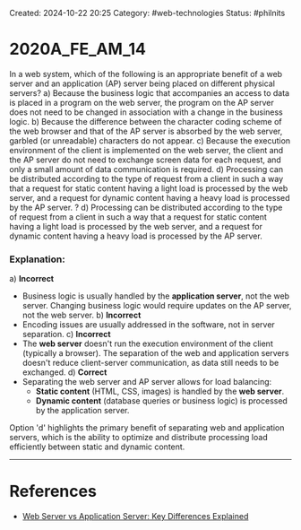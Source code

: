 Created: 2024-10-22 20:25
Category: #web-technologies 
Status: #philnits



# 2020A_FE_AM_14

In a web system, which of the following is an appropriate benefit of a web server and an application (AP) server being placed on different physical servers?
a) Because the business logic that accompanies an access to data is placed in a program on the web server, the program on the AP server does not need to be changed in association with a change in the business logic.
b) Because the difference between the character coding scheme of the web browser and that of the AP server is absorbed by the web server, garbled (or unreadable) characters do not appear.
c) Because the execution environment of the client is implemented on the web server, the client and the AP server do not need to exchange screen data for each request, and only a small amount of data communication is required.
d) Processing can be distributed according to the type of request from a client in such a way that a request for static content having a light load is processed by the web server, and a request for dynamic content having a heavy load is processed by the AP server.
? 
d) Processing can be distributed according to the type of request from a client in such a way that a request for static content having a light load is processed by the web server, and a request for dynamic content having a heavy load is processed by the AP server.
### Explanation:

a) **Incorrect**
- Business logic is usually handled by the **application server**, not the web server. Changing business logic would require updates on the AP server, not the web server.
b) **Incorrect**
- Encoding issues are usually addressed in the software, not in server separation.
c) **Incorrect**
- The **web server** doesn't run the execution environment of the client (typically a browser). The separation of the web and application servers doesn't reduce client-server communication, as data still needs to be exchanged.
d) **Correct**
- Separating the web server and AP server allows for load balancing:
	- **Static content** (HTML, CSS, images) is handled by the **web server**.
	- **Dynamic content** (database queries or business logic) is processed by the application server.

Option 'd' highlights the primary benefit of separating web and application servers, which is the ability to optimize and distribute processing load efficiently between static and dynamic content.



---
# References
- [Web Server vs Application Server: Key Differences Explained](https://www.bluebash.co/blog/web-server-vs-application-server/)